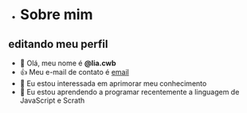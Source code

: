 - # Sobre mim

## editando meu perfil
- 👋 Olá, meu nome é **@lia.cwb**
- 👍 Meu e-mail de contato é [email](julia.cavalcante@escola.pr.gov.br)
- 👀 Eu  estou interessada em aprimorar meu conhecimento
- 🌱 Eu estou aprendendo a programar recentemente a linguagem de JavaScript e Scrath
